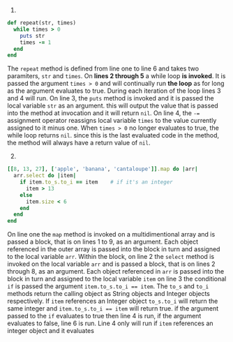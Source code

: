 1.
  ~~~~ruby
  def repeat(str, times)
    while times > 0
      puts str
      times -= 1
    end
  end
  ~~~~
  
  The `repeat` method is defined from line one to line 6 and takes two paramiters, `str` and `times`.
  On **lines 2 through 5** a while loop **is invoked**. It is passed the argument `times > 0` and will continually run **the loop** as for long as the argument evaluates to true.
  During each iteration of the loop lines 3 and 4 will run.
  On line 3, the `puts` method is invoked and it is passed the local variable `str` as an argument. this will output the value that is passed into the method at invocation and it will return `nil`.
  On line 4, the `-=` assignment operator reassigns local variable `times` to the value currently assigned to it minus one.
  When `times > 0` no longer evaluates to true, the while loop returns `nil`. since this is the last evaluated code in the method, the method will always have a return value of `nil`.
  
  
2.
  ```ruby
  [[8, 13, 27], ['apple', 'banana', 'cantaloupe']].map do |arr|
    arr.select do |item|
      if item.to_s.to_i == item    # if it's an integer
        item > 13
      else
        item.size < 6
      end
    end
  end
```
  On line one the `map` method is invoked on a multidimentional array and is passed a block, that is on lines 1 to 9, as an argument. Each object referenced in the outer array is passed into the block in turn and assigned to the local variable `arr`.
  Within the block, on line 2 the `select` method is invoked on the local variable `arr` and is passed a block, that is on lines 2 through 8, as an argument. Each object referenced in `arr` is passed into the block in turn and assigned to the local variable `item`
  on line 3 the conditional `if` is passed the argument `item.to_s.to_i == item`. The `to_s` and `to_i` methods return the calling object as String objects and Integer objects respectively. If `item` references an Integer object `to_s.to_i` will return the same integer and `item.to_s.to_i == item` will return true. 
  if the argument passed to the `if` evaluates to true then line 4 is run, if the argument evaluates to false, line 6 is run. Line 4 only will run if `item` references an integer object and it evaluates 